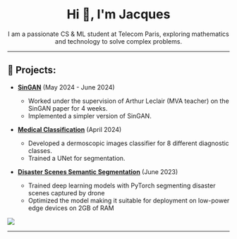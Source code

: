 <h1 align="center">Hi 👋, I'm Jacques</h1>
<p align="center">I am a passionate CS & ML student at Telecom Paris, exploring mathematics and technology to solve complex problems.</p>

---

## 🌟 Projects:

- **[SinGAN](https://github.com/SunJacques/SinGAN)** (May 2024 - June 2024)
  - Worked under the supervision of Arthur Leclair (MVA teacher) on the SinGAN paper for 4 weeks.
  - Implemented a simpler version of SinGAN.

- **[Medical Classification](https://github.com/SunJacques/Medical_classification)** (April 2024)
  - Developed a dermoscopic images classifier for 8 different diagnostic classes.
  - Trained a UNet for segmentation.
    
- **[Disaster Scenes Semantic Segmentation](https://github.com/SunJacques/LPCVC-2023)** (June 2023)
  - Trained deep learning models with PyTorch segmenting disaster scenes captured by drone
  - Optimized the model making it suitable for deployment on low-power edge devices on 2GB of RAM

![](https://github-readme-stats.vercel.app/api/top-langs/?username=SunJacques&theme=white&hide_border=false&include_all_commits=true&count_private=false&layout=compact&hide=jupyter%20notebook)

---
